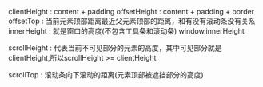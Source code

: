<!-- clientHeight,offsetHeight,scrollHeight,offsetTop,scrollTop,innerHeight -->
clientHeight : content + padding
offsetHeight : content + padding + border
offsetTop : 当前元素顶部距离最近父元素顶部的距离，和有没有滚动条没有关系
innerHeight : 就是窗口的高度(不包含工具条和滚动条)  window.innerHeight

<!-- 在有滚动条的情况下 -->
scrollHeight : 代表当前不可见部分的元素的高度，其中可见部分就是clientHeight,所以scrollHeight >= clientHeight

scrollTop : 滚动条向下滚动的距离(元素顶部被遮挡部分的高度)